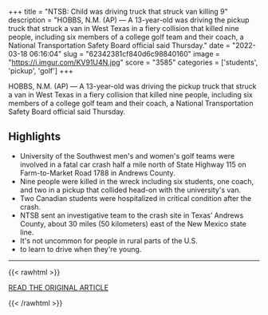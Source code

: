 +++
title = "NTSB: Child was driving truck that struck van killing 9"
description = "HOBBS, N.M. (AP) — A 13-year-old was driving the pickup truck that struck a van in West Texas in a fiery collision that killed nine people, including six members of a college golf team and their coach, a National Transportation Safety Board official said Thursday."
date = "2022-03-18 06:16:04"
slug = "62342381cf840d6c98840160"
image = "https://i.imgur.com/KV91U4N.jpg"
score = "3585"
categories = ['students', 'pickup', 'golf']
+++

HOBBS, N.M. (AP) — A 13-year-old was driving the pickup truck that struck a van in West Texas in a fiery collision that killed nine people, including six members of a college golf team and their coach, a National Transportation Safety Board official said Thursday.

## Highlights

- University of the Southwest men's and women's golf teams were involved in a fatal car crash half a mile north of State Highway 115 on Farm-to-Market Road 1788 in Andrews County.
- Nine people were killed in the wreck including six students, one coach, and two in a pickup that collided head-on with the university's van.
- Two Canadian students were hospitalized in critical condition after the crash.
- NTSB sent an investigative team to the crash site in Texas’ Andrews County, about 30 miles (50 kilometers) east of the New Mexico state line.
- It's not uncommon for people in rural parts of the U.S.
- to learn to drive when they're young.

---

{{< rawhtml >}}
  <p class="article-category">
    <a target="_blank" href="https://apnews.com/article/sports-canada-texas-education-europe-b03ae1b3a1193087d5444429182fd2da">READ THE ORIGINAL ARTICLE</a>
  </p>
{{< /rawhtml >}}
